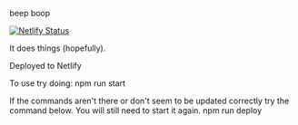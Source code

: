 beep boop

[![Netlify Status](https://api.netlify.com/api/v1/badges/add19772-5977-4af3-8d9d-6aaf9b876c47/deploy-status)](https://app.netlify.com/sites/cerulean-cheesecake-4790dc/deploys)

It does things (hopefully).

Deployed to Netlify

To use try doing: 
npm run start

If the commands aren't there or don't seem to be updated correctly try the command below. You will still need to start it again.
npm run deploy